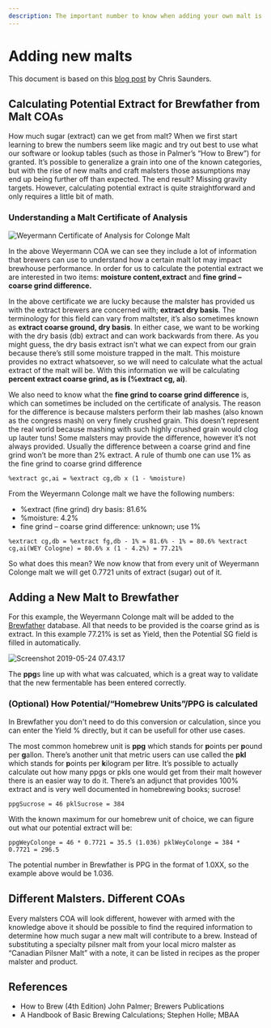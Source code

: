 ```yaml
---
description: The important number to know when adding your own malt is the extract number
---
```


# Adding new malts

This document is based on this [blog post](https://famouslastworts.com/2019/05/24/calculating-potential-extract-from-malt-coas/?fbclid=IwAR06mrOklbeq7c9B_v7orOXN582TbV8XbREWxe7ge_Nzu1Guya77JgZzcMA) by Chris Saunders.

## Calculating Potential Extract for Brewfather from Malt COAs

How much sugar \(extract\) can we get from malt? When we first start learning to brew the numbers seem like magic and try out best to use what our software or lookup tables \(such as those in Palmer’s “How to Brew”\) for granted. It’s possible to generalize a grain into one of the known categories, but with the rise of new malts and craft malsters those assumptions may end up being further off than expected. The end result? Missing gravity targets. However, calculating potential extract is quite straightforward and only requires a little bit of math.

### Understanding a Malt Certificate of Analysis

![Weyermann Certificate of Analysis for Colonge Malt](https://famouslastworts.files.wordpress.com/2019/05/screenshot-2019-05-24-06.52.25.png?w=800)

In the above Weyermann COA we can see they include a lot of information that brewers can use to understand how a certain malt lot may impact brewhouse performance. In order for us to calculate the potential extract we are interested in two items: **moisture content,extract** and **fine grind – coarse grind difference.**

In the above certificate we are lucky because the malster has provided us with the extract brewers are concerned with; **extract dry basis**. The terminology for this field can vary from maltster, it’s also sometimes known as **extract coarse ground, dry basis**. In either case, we want to be working with the dry basis \(db\) extract and can work backwards from there. As you might guess, the dry basis extract isn’t what we can expect from our grain because there’s still some moisture trapped in the malt. This moisture provides no extract whatsoever, so we will need to calculate what the actual extract of the malt will be. With this information we will be calculating **percent extract coarse grind, as is \(%extract cg, ai\)**.

We also need to know what the **fine grind to coarse grind difference** is, which can sometimes be included on the certificate of analysis. The reason for the difference is because malsters perform their lab mashes \(also known as the congress mash\) on very finely crushed grain. This doesn’t represent the real world because mashing with such highly crushed grain would clog up lauter tuns! Some malsters may provide the difference, however it’s not always provided. Usually the difference between a coarse grind and fine grind won’t be more than 2% extract. A rule of thumb one can use 1% as the fine grind to coarse grind difference

```text
%extract gc,ai = %extract cg,db x (1 - %moisture)
```

From the Weyermann Colonge malt we have the following numbers:

* %extract \(fine grind\) dry basis: 81.6%
* %moisture: 4.2%
* fine grind – coarse grind difference: unknown; use 1%

```text
%extract cg,db = %extract fg,db - 1% = 81.6% - 1% = 80.6% %extract cg,ai(WEY Cologne) = 80.6% x (1 - 4.2%) = 77.21%
```

So what does this mean? We now know that from every unit of Weyermann Colonge malt we will get 0.7721 units of extract \(sugar\) out of it.

## Adding a New Malt to Brewfather

For this example, the Weyermann Colonge malt will be added to the [Brewfather](https://brewfather.app/) database. All that needs to be provided is the coarse grind as is extract. In this example 77.21% is set as Yield, then the Potential SG field is filled in automatically.

![Screenshot 2019-05-24 07.43.17](https://famouslastworts.files.wordpress.com/2019/05/screenshot-2019-05-24-07.43.17.png?w=800)

The **ppg**s line up with what was calcuated, which is a great way to validate that the new fermentable has been entered correctly.

### \(Optional\) How Potential/“Homebrew Units”/PPG is calculated

In Brewfather you don't need to do this conversion or calculation, since you can enter the Yield % directly, but it can be usefull for other use cases. 

The most common homebrew unit is **ppg** which stands for **p**oints per **p**ound per **g**allon. There’s another unit that metric users can use called the **pkl** which stands for **p**oints per **k**ilogram per **l**itre. It’s possible to actually calculate out how many ppgs or pkls one would get from their malt however there is an easier way to do it. There’s an adjunct that provides 100% extract and is very well documented in homebrewing books; sucrose!

```text
ppgSucrose = 46 pklSucrose = 384
```

With the known maximum for our homebrew unit of choice, we can figure out what our potential extract will be:

```text
ppgWeyColonge = 46 * 0.7721 = 35.5 (1.036) pklWeyColonge = 384 * 0.7721 = 296.5
```

The potential number in Brewfather is PPG in the format of 1.0XX, so the example above would be 1.036.

## Different Malsters. Different COAs

Every malsters COA will look different, however with armed with the knowledge above it should be possible to find the required information to determine how much sugar a new malt will contribute to a brew. Instead of substituting a specialty pilsner malt from your local micro malster as “Canadian Pilsner Malt” with a note, it can be listed in recipes as the proper malster and product.

## References

* How to Brew \(4th Edition\) John Palmer; Brewers Publications
* A Handbook of Basic Brewing Calculations; Stephen Holle; MBAA

